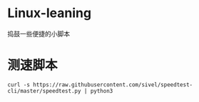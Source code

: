 # Linux-leaning
捣鼓一些便捷的小脚本
# 测速脚本
```
curl -s https://raw.githubusercontent.com/sivel/speedtest-cli/master/speedtest.py | python3


```
